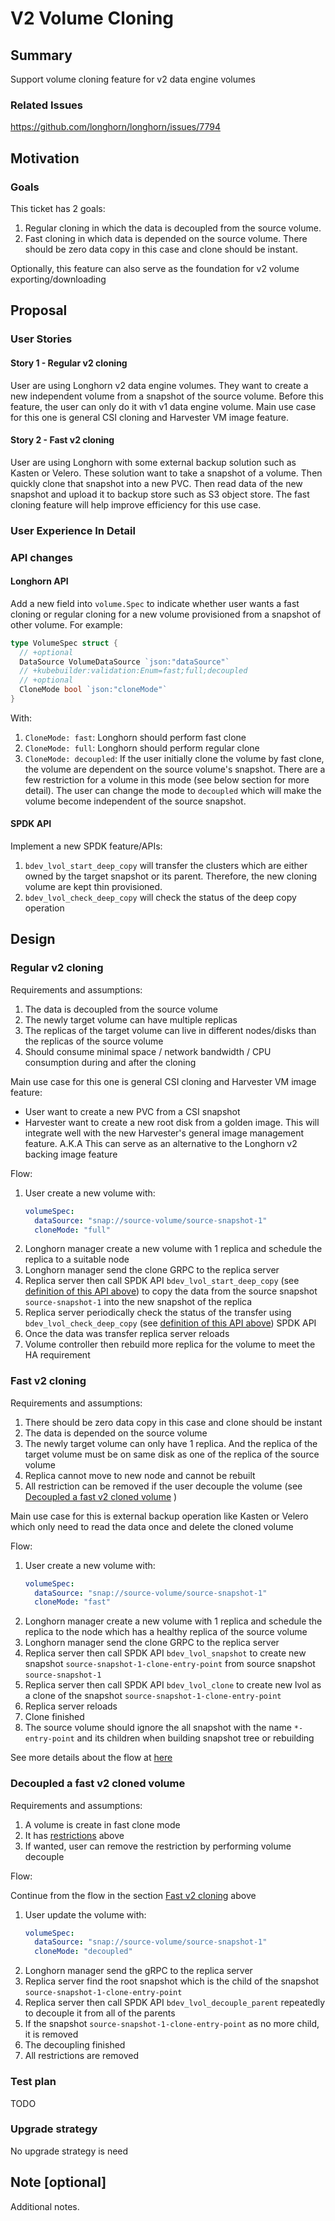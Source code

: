 # V2 Volume Cloning

## Summary

Support volume cloning feature for v2 data engine volumes

### Related Issues

https://github.com/longhorn/longhorn/issues/7794

## Motivation

### Goals

This ticket has 2 goals:
1. Regular cloning in which the data is decoupled from the source volume.
1. Fast cloning in which data is depended on the source volume.
   There should be zero data copy in this case and clone should be instant.

Optionally, this feature can also serve as the foundation for v2 volume exporting/downloading 

## Proposal

### User Stories

#### Story 1 - Regular v2 cloning

User are using Longhorn v2 data engine volumes. 
They want to create a new independent volume from a snapshot of the source volume.
Before this feature, the user can only do it with v1 data engine volume.
Main use case for this one is general CSI cloning and Harvester VM image feature.


#### Story 2 - Fast v2 cloning

User are using Longhorn with some external backup solution such as Kasten or Velero.
These solution want to take a snapshot of a volume.
Then quickly clone that snapshot into a new PVC.
Then read data of the new snapshot and upload it to backup store such as S3 object store.
The fast cloning feature will help improve efficiency for this use case.

### User Experience In Detail

### API changes

#### Longhorn API
Add a new field into `volume.Spec` to indicate whether user wants a fast cloning or regular cloning for a new volume provisioned from a snapshot of other volume.
For example:
```go
type VolumeSpec struct {
  // +optional 
  DataSource VolumeDataSource `json:"dataSource"`
  // +kubebuilder:validation:Enum=fast;full;decoupled
  // +optional 
  CloneMode bool `json:"cloneMode"`
}
```
With:
1. `CloneMode: fast`: Longhorn should perform fast clone 
1. `CloneMode: full`: Longhorn should perform regular clone
1. `CloneMode: decoupled`: If the user initially clone the volume by fast clone, the volume are dependent on the source volume's snapshot. 
    There are a few restriction for a volume in this mode (see below section for more detail).
    The user can change the mode to `decoupled` which will make the volume become independent of the source snapshot. 

#### SPDK API

Implement a new SPDK feature/APIs:
1. `bdev_lvol_start_deep_copy` will transfer the clusters which are either owned by the target snapshot or its parent. 
   Therefore, the new cloning volume are kept thin provisioned.
1. `bdev_lvol_check_deep_copy` will check the status of the deep copy operation

## Design

### Regular v2 cloning

Requirements and assumptions:
1. The data is decoupled from the source volume
1. The newly target volume can have multiple replicas
1. The replicas of the target volume can live in different nodes/disks than the replicas of the source volume
1. Should consume minimal space / network bandwidth / CPU consumption during and after the cloning

Main use case for this one is general CSI cloning and Harvester VM image feature:
* User want to create a new PVC from a CSI snapshot
* Harvester want to create a new root disk from a golden image.
  This will integrate well with the new Harvester's general image management feature.
  A.K.A This can serve as an alternative to the Longhorn v2 backing image feature

Flow:
1. User create a new volume with:
    ```yaml
    volumeSpec:
      dataSource: "snap://source-volume/source-snapshot-1"
      cloneMode: "full"
    ```
1. Longhorn manager create a new volume with 1 replica and schedule the replica to a suitable node
1. Longhorn manager send the clone GRPC to the replica server 
1. Replica server then call SPDK API `bdev_lvol_start_deep_copy` (see [definition of this API above](#spdk-api)) to copy the data from the source snapshot `source-snapshot-1` into the new snapshot of the replica
1. Replica server periodically check the status of the transfer using `bdev_lvol_check_deep_copy` (see [definition of this API above](#spdk-api)) SPDK API
1. Once the data was transfer replica server reloads
1. Volume controller then rebuild more replica for the volume to meet the HA requirement

### Fast v2 cloning

Requirements and assumptions:
1. There should be zero data copy in this case and clone should be instant
1. The data is depended on the source volume
1. The newly target volume can only have 1 replica. 
   And the replica of the target volume must be on same disk as one of the replica of the source volume
1. Replica cannot move to new node and cannot be rebuilt 
1. All restriction can be removed if the user decouple the volume (see [Decoupled a fast v2 cloned volume](#decoupled-a-fast-v2-cloned-volume) )

Main use case for this is external backup operation like Kasten or Velero which only need to read the data once and delete the cloned volume

Flow:
1. User create a new volume with:
    ```yaml
    volumeSpec:
      dataSource: "snap://source-volume/source-snapshot-1"
      cloneMode: "fast"
    ```
1. Longhorn manager create a new volume with 1 replica and schedule the replica to the node which has a healthy replica of the source volume
1. Longhorn manager send the clone GRPC to the replica server
1. Replica server then call SPDK API `bdev_lvol_snapshot` to create new snapshot `source-snapshot-1-clone-entry-point` from source snapshot `source-snapshot-1`
1. Replica server then call SPDK API `bdev_lvol_clone` to create new lvol as a clone of the snapshot `source-snapshot-1-clone-entry-point`
1. Replica server reloads
1. Clone finished 
1. The source volume should ignore the all snapshot with the name `*-entry-point` and its children when building snapshot tree or rebuilding

See more details about the flow at [here](./assets/v2-volume-cloning/longhorn-v2-fast-cloning.pdf)

### Decoupled a fast v2 cloned volume

Requirements and assumptions:
1. A volume is create in fast clone mode
1. It has [restrictions](#fast-v2-cloning) above 
1. If wanted, user can remove the restriction by performing volume decouple

Flow:

Continue from the flow in the section [Fast v2 cloning](#fast-v2-cloning) above
1. User update the volume with:
    ```yaml
    volumeSpec:
      dataSource: "snap://source-volume/source-snapshot-1"
      cloneMode: "decoupled"
    ```
1. Longhorn manager send the gRPC to the replica server
1. Replica server find the root snapshot which is the child of the snapshot `source-snapshot-1-clone-entry-point`
1. Replica server then call SPDK API `bdev_lvol_decouple_parent` repeatedly to decouple it from all of the parents
1. If the snapshot `source-snapshot-1-clone-entry-point` as no more child, it is removed
1. The decoupling finished
1. All restrictions are removed 



### Test plan

TODO

### Upgrade strategy

No upgrade strategy is need 

## Note [optional]

Additional notes.
